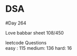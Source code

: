 # DSA

#Day 264

Love babbar sheet
    108/450
    
leetcode Questions   
easy : 115
medium: 136
hard: 16


